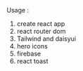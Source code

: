 
Usage :
1. create react app
2. react router dom
3. Tailwind and daisyui
4. hero icons
5. firebase
6. react toast
